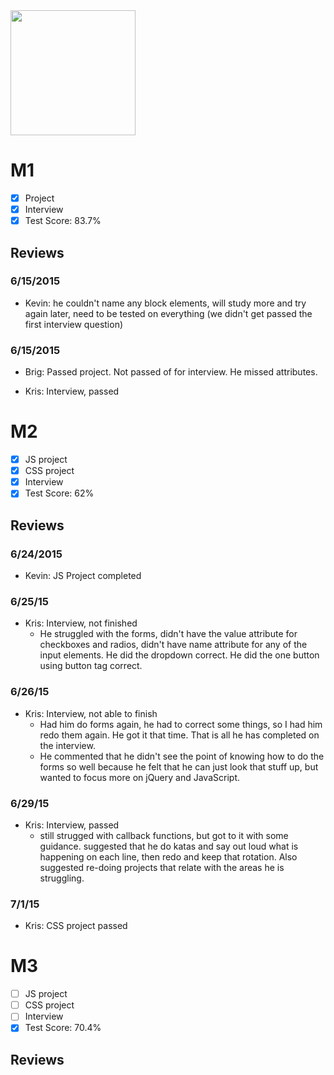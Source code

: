 <img width="200px" src="https://lh6.googleusercontent.com/-lRFLuCZ83qk/VXZxtXriRpI/AAAAAAAAJCY/unGAO3MRkDo/s324-no/will.jpg">

# M1

- [x] Project 
- [x] Interview
- [x] Test Score: 83.7%

## Reviews

### 6/15/2015

- Kevin: he couldn't name any block elements, will study more and try again later, need to be tested on everything (we didn't get passed the first interview question)

### 6/15/2015
- Brig: Passed project. Not passed of for interview. He missed attributes.

- Kris: Interview, passed

# M2

- [x] JS project
- [x] CSS project
- [x] Interview
- [x] Test Score: 62%

## Reviews

### 6/24/2015

- Kevin: JS Project completed

### 6/25/15
- Kris: Interview, not finished
  - He struggled with the forms, didn't have the value attribute for checkboxes and radios, didn't have name attribute for any of the input elements. He did the dropdown correct. He did the one button using button tag correct.

### 6/26/15
- Kris: Interview, not able to finish
  - Had him do forms again, he had to correct some things, so I had him redo them again. He got it that time. That is all he has completed on the interview. 
  - He commented that he didn't see the point of knowing how to do the forms so well because he felt that he can just look that stuff up, but wanted to focus more on jQuery and JavaScript. 

### 6/29/15
- Kris: Interview, passed
  - still strugged with callback functions, but got to it with some guidance. suggested that he do katas and say out loud what is happening on each line, then redo and keep that rotation. Also suggested re-doing projects that relate with the areas he is struggling. 

### 7/1/15
- Kris: CSS project passed

# M3

- [ ] JS project
- [ ] CSS project
- [ ] Interview
- [x] Test Score: 70.4%

## Reviews
